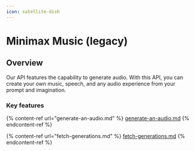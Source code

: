 ```yaml
---
icon: satellite-dish
---
```


# Minimax Music (legacy)

## Overview

Our API features the capability to generate audio. With this API, you can create your own music, speech, and any audio experience from your prompt and imagination.

### Key features

{% content-ref url="generate-an-audio.md" %}
[generate-an-audio.md](generate-an-audio.md)
{% endcontent-ref %}

{% content-ref url="fetch-generations.md" %}
[fetch-generations.md](fetch-generations.md)
{% endcontent-ref %}
